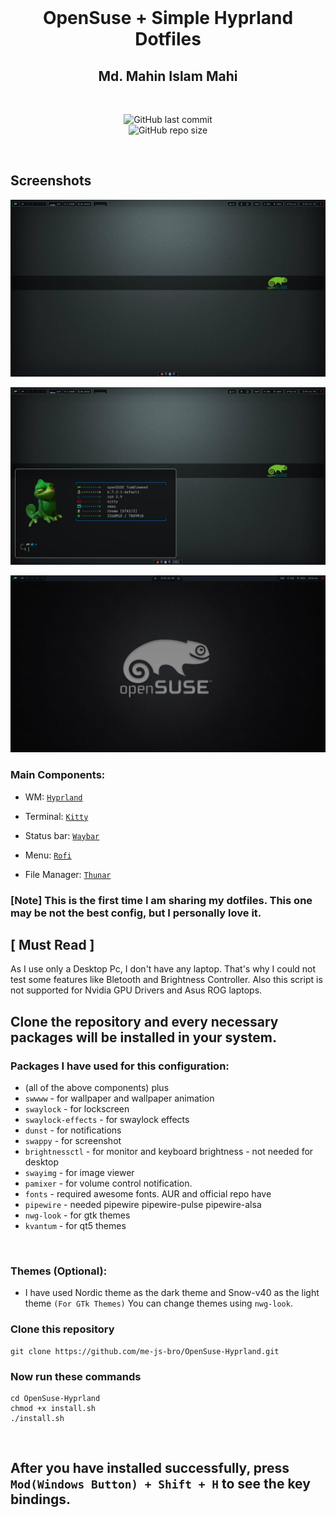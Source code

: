 <br>
<h1 align = "center"> OpenSuse + Simple Hyprland Dotfiles</h1>
<h2 align="center">Md. Mahin Islam Mahi</h2>
</br>


<div align="center">

![GitHub last commit](https://img.shields.io/github/last-commit/me-js-bro/OpenSuse-Hyprland?style=for-the-badge&color=b4befe) </br>
![GitHub repo size](https://img.shields.io/github/repo-size/me-js-bro/OpenSuse-Hyprland?style=for-the-badge&color=aba6f7)

</br>
</div>

## Screenshots

![App Screenshot](screenshots/1.png)

![App Screenshot](screenshots/2.png)

![App Screenshot](screenshots/3.png)

### Main Components:

- WM: [`Hyprland`](https://hyprland.org/)

- Terminal: [`Kitty`](https://sw.kovidgoyal.net/kitty/)
 
- Status bar: [`Waybar`](https://github.com/Alexays/Waybar)
 
- Menu: [`Rofi`](https://github.com/davatorium/rofi)

- File Manager: [`Thunar`](https://docs.xfce.org/xfce/thunar/start)

### [Note] This is the first time I am sharing my dotfiles. This one may be not the best config, but I personally love it.</br>

## [ Must Read ]
As I use only a Desktop Pc, I don't have any laptop. That's why I could not test some features like Bletooth and Brightness Controller. Also this script is not supported for Nvidia GPU Drivers and Asus ROG laptops.

## Clone the repository and every necessary packages will be installed in your system.

### Packages I have used for this configuration:
- (all of the above components) plus
- `swwww` - for wallpaper and wallpaper animation
- `swaylock` - for lockscreen
- `swaylock-effects` - for swaylock effects
- `dunst` - for notifications
- `swappy` - for screenshot
- `brightnessctl`  - for monitor and keyboard brightness - not needed for desktop
- `swayimg` - for image viewer 
- `pamixer` - for volume control notification.
- `fonts` - required awesome fonts. AUR and official repo have
- `pipewire` - needed pipewire pipewire-pulse pipewire-alsa
- `nwg-look` - for gtk themes
- `kvantum` - for qt5 themes
 </br>

### Themes (Optional):
- I have used Nordic theme as the dark theme and Snow-v40 as the light theme `(For GTk Themes)` You can change themes using `nwg-look`.

### Clone this repository
```
git clone https://github.com/me-js-bro/OpenSuse-Hyprland.git
```
 ### Now run these commands

```
cd OpenSuse-Hyprland
chmod +x install.sh
./install.sh
```

</br>

## After you have installed successfully, press ` Mod(Windows Button) + Shift + H ` to see the key bindings.

<br>
 
